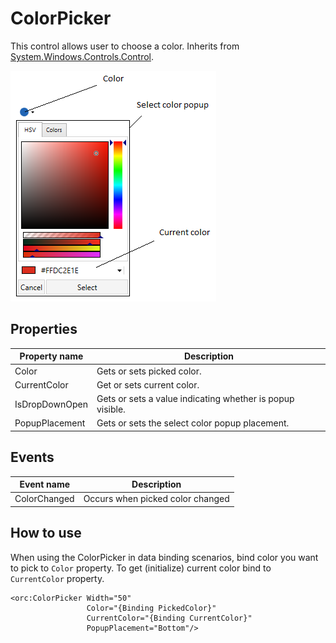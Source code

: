 ColorPicker
===========

This control allows user to choose a color. 
Inherits from [System.Windows.Controls.Control][1].

![ColorPicker 01][2]

## Properties

Property name|Description
-|-
Color|Gets or sets picked color.
CurrentColor|Get or sets current color.
IsDropDownOpen|Gets or sets a value indicating whether is popup visible.
PopupPlacement|Gets or sets the select color popup placement.

## Events

Event name|Description
-|-
ColorChanged|Occurs when picked color changed

## How to use

When using the ColorPicker in data binding scenarios, bind color you want to pick to `Color` property.
To get (initialize) current color bind to `CurrentColor` property.

```
<orc:ColorPicker Width="50"
                 Color="{Binding PickedColor}"
                 CurrentColor="{Binding CurrentColor}"
                 PopupPlacement="Bottom"/>
```
[1]: https://msdn.microsoft.com/en-us/library/system.windows.controls.control(v=vs.110).aspx
[2]: ../images/orc.controls/colorpicker/ColorPicker_01.png